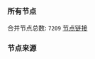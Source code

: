 ### 所有节点
合并节点总数: `7209`
[节点链接](https://github.com/rzhy1/33/raw/master/sub/sub_merge_base64.txt)

### 节点来源
